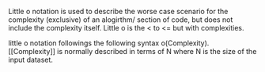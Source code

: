 Little o notation is used to describe the worse case scenario for the complexity (exclusive) of an alogirthm/ section of code, but does not include the complexity itself. Little o is the < to <= but with complexities.

little o notation followings the following syntax o(Complexity). [[Complexity]] is normally described in terms of N where N is the size of the input dataset.
